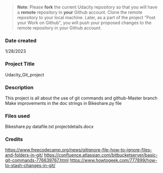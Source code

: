 >**Note**: Please **fork** the current Udacity repository so that you will have a **remote** repository in **your** Github account. Clone the remote repository to your local machine. Later, as a part of the project "Post your Work on Github", you will push your proposed changes to the remote repository in your Github account.

### Date created
1/28/2023

### Project Title
Udacity_Git_project 

### Description

This project is all about the use of git commands and github-Master branch
Make improvements in the doc strings in Bikeshare.py file
 

### Files used
Bikeshare.py
datafile.txt
projectdetails.docx

### Credits
https://www.freecodecamp.org/news/gitignore-file-how-to-ignore-files-and-folders-in-git/
https://confluence.atlassian.com/bitbucketserver/basic-git-commands-776639767.html
https://www.howtogeek.com/777899/how-to-stash-changes-in-git/

